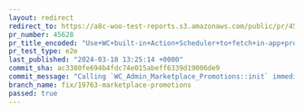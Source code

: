 ```yaml
---
layout: redirect
redirect_to: https://a8c-woo-test-reports.s3.amazonaws.com/public/pr/45628/e2e/index.html
pr_number: 45628
pr_title_encoded: "Use+WC+built-in+Action+Scheduler+to+fetch+in-app+promotions"
pr_test_type: e2e
last_published: "2024-03-18 13:25:14 +0000"
commit_sha: ac3380fe694b4fdc74e015abeff6339d19006de9
commit_message: "Calling `WC_Admin_Marketplace_Promotions::init` immediately from `WC_…"
branch_name: fix/19763-marketplace-promotions
passed: true
---
```

